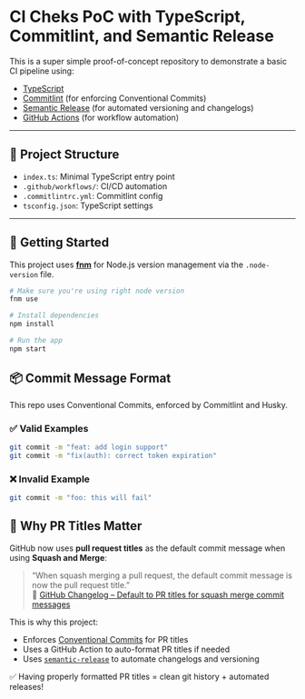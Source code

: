 # CI Cheks PoC with TypeScript, Commitlint, and Semantic Release

This is a super simple proof-of-concept repository to demonstrate a basic CI pipeline using:

- [TypeScript](https://www.typescriptlang.org/)
- [Commitlint](https://commitlint.js.org/#/) (for enforcing Conventional Commits)
- [Semantic Release](https://github.com/semantic-release/semantic-release) (for automated versioning and changelogs)
- [GitHub Actions](https://docs.github.com/en/actions) (for workflow automation)

---

## 📁 Project Structure

- `index.ts`: Minimal TypeScript entry point
- `.github/workflows/`: CI/CD automation
- `.commitlintrc.yml`: Commitlint config
- `tsconfig.json`: TypeScript settings

---

## 🚀 Getting Started

This project uses [**fnm**](https://github.com/Schniz/fnm) for Node.js version management via the `.node-version` file.

```bash
# Make sure you're using right node version
fnm use

# Install dependencies
npm install

# Run the app
npm start

```

## 📦 Commit Message Format

This repo uses Conventional Commits, enforced by Commitlint and Husky.

### ✅ Valid Examples

```bash
git commit -m "feat: add login support"
git commit -m "fix(auth): correct token expiration"
```

### ❌ Invalid Example

```bash
git commit -m "foo: this will fail"
```

## 📝 Why PR Titles Matter

GitHub now uses **pull request titles** as the default commit message when using **Squash and Merge**:

> “When squash merging a pull request, the default commit message is now the pull request title.”  
> 🔗 [GitHub Changelog – Default to PR titles for squash merge commit messages](https://github.blog/changelog/2022-05-11-default-to-pr-titles-for-squash-merge-commit-messages/)

This is why this project:

- Enforces [Conventional Commits](https://www.conventionalcommits.org/en/v1.0.0/) for PR titles
- Uses a GitHub Action to auto-format PR titles if needed
- Uses [`semantic-release`](https://github.com/semantic-release/semantic-release) to automate changelogs and versioning

✅ Having properly formatted PR titles = clean git history + automated releases!
